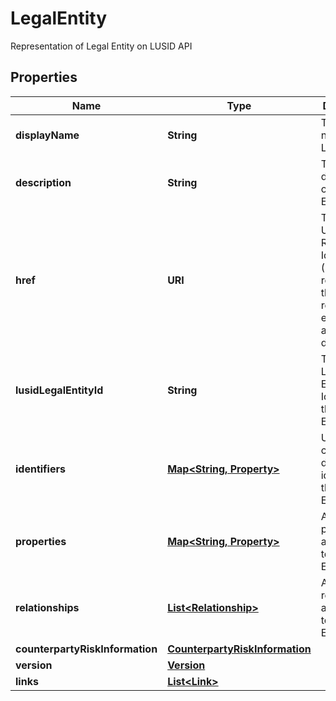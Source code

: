 

# LegalEntity

Representation of Legal Entity on LUSID API

## Properties

| Name | Type | Description | Notes |
|------------ | ------------- | ------------- | -------------|
|**displayName** | **String** | The display name of the Legal Entity |  [optional] |
|**description** | **String** | The description of the Legal Entity |  [optional] |
|**href** | **URI** | The specific Uniform Resource Identifier (URI) for this resource at the requested effective and asAt datetime. |  [optional] |
|**lusidLegalEntityId** | **String** | The unique LUSID Legal Entity Identifier of the Legal Entity. |  [optional] |
|**identifiers** | [**Map&lt;String, Property&gt;**](Property.md) | Unique client-defined identifiers of the Legal Entity. |  [optional] |
|**properties** | [**Map&lt;String, Property&gt;**](Property.md) | A set of properties associated to the Legal Entity. |  [optional] |
|**relationships** | [**List&lt;Relationship&gt;**](Relationship.md) | A set of relationships associated to the Legal Entity. |  [optional] |
|**counterpartyRiskInformation** | [**CounterpartyRiskInformation**](CounterpartyRiskInformation.md) |  |  [optional] |
|**version** | [**Version**](Version.md) |  |  [optional] |
|**links** | [**List&lt;Link&gt;**](Link.md) |  |  [optional] |



